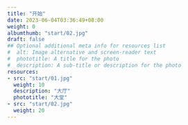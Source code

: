 ```yaml
---
title: "开始"
date: 2023-06-04T03:36:49+08:00
weight: 0
albumthumb: "start/02.jpg"
draft: false
## Optional additional meta info for resources list
#  alt: Image alternative and screen-reader text
#  phototitle: A title for the photo
#  description: A sub-title or description for the photo
resources:
- src: "start/01.jpg"
  weight: 10
  description: "大厅"
  phototitle: "大堂"
- src: "start/02.jpg"
  weight: 20
---
```


